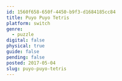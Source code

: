 ```yaml
---
id: 1560f658-650f-4450-b9f3-d1684185cc84
title: Puyo Puyo Tetris
platform: switch
genre:
  - puzzle
digital: false
physical: true
guide: false
pending: false
posted: 2017-05-04
slug: puyo-puyo-tetris
---
```

